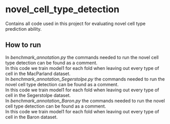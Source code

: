 # novel_cell_type_detection
Contains all code used in this project for evaluating novel cell type prediction ability.

## How to run
In *benchmark_annotation.py* the commands needed to run the novel cell type detection can be found as a comment. <br> 
In this code we train model1 for each fold when leaving out every type of cell in the MacParland dataset. <br>
In *benchmark_annotation_Segerstolpe.py* the commands needed to run the novel cell type detection can be found as a comment. <br> 
In this code we train model1 for each fold when leaving out every type of cell in the Segerstolpe dataset. <br>
In *benchmark_annotation_Baron.py* the commands needed to run the novel cell type detection can be found as a comment. <br> 
In this code we train model1 for each fold when leaving out every type of cell in the Baron dataset. <br>